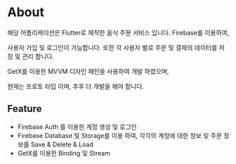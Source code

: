# About
  해당 어플리케이션은 Flutter로 제작한 음식 주문 서비스 입니다. Firebase를 이용하여, <br> 
  
  사용자 가입 및 로그인이 가능합니다. 또한 각 사용자 별로 주문 및 결제의 데이터를 저장 및 관리 합니다.<br> 
  
  GetX를 이용한 MVVM 디자인 패턴을 사용하여 개발 하였으며, <br> 
  
  현재는 프로토 타입 이며, 추후 더 개발을 해야 합니다. 



## Feature
- Firebase Auth 를 이용한 계정 생성 및 로그인
- Firebase Database 및 Storage를 이용 하여, 각각의 계정에 대한 정보 및 주문 정보를 Save & Delete & Load
- GetX를 이용한 Binding 및 Stream
